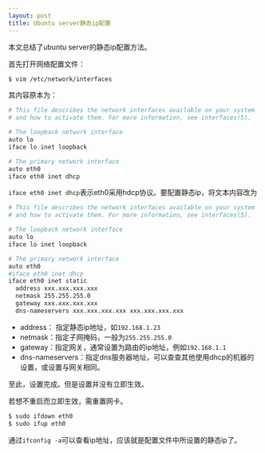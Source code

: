 ```yaml
---
layout: post
title: Ubuntu server静态ip配置
---
```


本文总结了ubuntu server的静态ip配置方法。

首先打开网络配置文件：

```bash
$ vim /etc/network/interfaces
```

<!--more-->

其内容原本为：

```bash
# This file describes the network interfaces available on your system
# and how to activate them. For more information, see interfaces(5).

# The loopback network interface
auto lo
iface lo inet loopback

# The primary network interface
auto eth0
iface eth0 inet dhcp
```

`iface eth0 inet dhcp`表示eth0采用hdcp协议。要配置静态ip，将文本内容改为

```bash
# This file describes the network interfaces available on your system
# and how to activate them. For more information, see interfaces(5).

# The loopback network interface
auto lo
iface lo inet loopback

# The primary network interface
auto eth0
#iface eth0 inet dhcp
iface eth0 inet static
  address xxx.xxx.xxx.xxx
  netmask 255.255.255.0
  gateway xxx.xxx.xxx.xxx
  dns-nameservers xxx.xxx.xxx.xxx xxx.xxx.xxx.xxx
```

- address： 指定静态ip地址，如`192.168.1.23`
- netmask：指定子网掩码，一般为`255.255.255.0`
- gateway：指定网关，通常设置为路由的ip地址，例如`192.168.1.1`
- dns-nameservers：指定dns服务器地址，可以查查其他使用dhcp的机器的设置，或设置与网关相同。

至此，设置完成。但是设置并没有立即生效。

若想不重启而立即生效，需重置网卡。

```bash
$ sudo ifdown eth0
$ sudo ifup eth0
```

通过`ifconfig -a`可以查看ip地址，应该就是配置文件中所设置的静态ip了。
